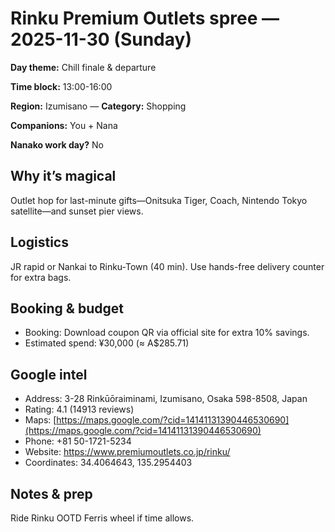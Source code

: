 # Rinku Premium Outlets spree — 2025-11-30 (Sunday)

**Day theme:** Chill finale & departure

**Time block:** 13:00-16:00

**Region:** Izumisano — **Category:** Shopping

**Companions:** You + Nana

**Nanako work day?** No

## Why it’s magical
Outlet hop for last-minute gifts—Onitsuka Tiger, Coach, Nintendo Tokyo satellite—and sunset pier views.

## Logistics
JR rapid or Nankai to Rinku-Town (40 min). Use hands-free delivery counter for extra bags.

## Booking & budget
- Booking: Download coupon QR via official site for extra 10% savings.
- Estimated spend: ¥30,000 (≈ A$285.71)

## Google intel
- Address: 3-28 Rinkūōraiminami, Izumisano, Osaka 598-8508, Japan
- Rating: 4.1 (14913 reviews)
- Maps: [https://maps.google.com/?cid=14141131390446530690](https://maps.google.com/?cid=14141131390446530690)
- Phone: +81 50-1721-5234
- Website: https://www.premiumoutlets.co.jp/rinku/
- Coordinates: 34.4064643, 135.2954403

## Notes & prep
Ride Rinku OOTD Ferris wheel if time allows.
